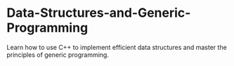 # Data-Structures-and-Generic-Programming
Learn how to use C++ to implement efficient data structures and master the principles of generic programming.
